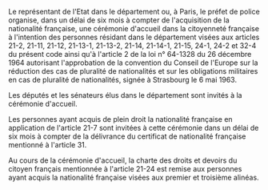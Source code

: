 Le représentant de l'Etat dans le département ou, à Paris, le préfet de police organise, dans un délai de six mois à compter de l'acquisition de la nationalité française, une cérémonie d'accueil dans la citoyenneté française à l'intention des personnes résidant dans le département visées aux articles 21-2, 21-11, 21-12, 21-13-1, 21-13-2, 21-14, 21-14-1, 21-15, 24-1, 24-2 et 32-4 du présent code ainsi qu'à l'article 2 de la loi n° 64-1328 du 26 décembre 1964 autorisant l'approbation de la convention du Conseil de l'Europe sur la réduction des cas de pluralité de nationalités et sur les obligations militaires en cas de pluralité de nationalités, signée à Strasbourg le 6 mai 1963.


Les députés et les sénateurs élus dans le département sont invités à la cérémonie d'accueil.


Les personnes ayant acquis de plein droit la nationalité française en application de l'article 21-7 sont invitées à cette cérémonie dans un délai de six mois à compter de la délivrance du certificat de nationalité française mentionné à l'article 31.


Au cours de la cérémonie d'accueil, la charte des droits et devoirs du citoyen français mentionnée à l'article 21-24 est remise aux personnes ayant acquis la nationalité française visées aux premier et troisième alinéas.

